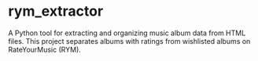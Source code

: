 # rym_extractor
A Python tool for extracting and organizing music album data from HTML files. This project separates albums with ratings from wishlisted albums on RateYourMusic (RYM).
